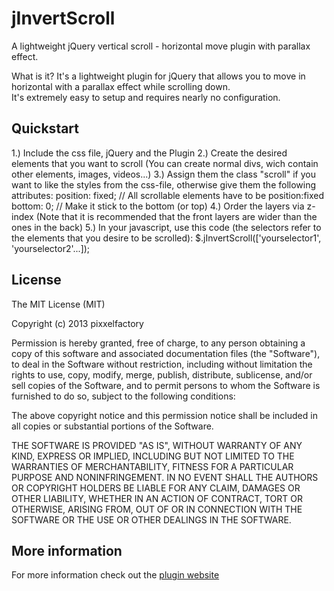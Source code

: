 jInvertScroll
=============

A lightweight jQuery vertical scroll - horizontal move plugin with parallax effect.

What is it?
It's a lightweight plugin for jQuery that allows you to move in horizontal with a parallax effect while scrolling down.<br/>
It's extremely easy to setup and requires nearly no configuration.

Quickstart
----------

1.) Include the css file, jQuery and the Plugin
2.) Create the desired elements that you want to scroll (You can create normal divs, wich contain other elements, images, videos...)
3.) Assign them the class "scroll" if you want to like the styles from the css-file, otherwise give them the following attributes:
    position: fixed;	// All scrollable elements have to be position:fixed
    bottom: 0;	// Make it stick to the bottom (or top)
4.) Order the layers via z-index (Note that it is recommended that the front layers are wider than the ones in the back)
5.) In your javascript, use this code (the selectors refer to the elements that you desire to be scrolled):
    $.jInvertScroll(['yourselector1', 'yourselector2'...]);


License
-------

The MIT License (MIT)

Copyright (c) 2013 pixxelfactory

Permission is hereby granted, free of charge, to any person obtaining a copy
of this software and associated documentation files (the "Software"), to deal
in the Software without restriction, including without limitation the rights
to use, copy, modify, merge, publish, distribute, sublicense, and/or sell
copies of the Software, and to permit persons to whom the Software is
furnished to do so, subject to the following conditions:

The above copyright notice and this permission notice shall be included in
all copies or substantial portions of the Software.

THE SOFTWARE IS PROVIDED "AS IS", WITHOUT WARRANTY OF ANY KIND, EXPRESS OR
IMPLIED, INCLUDING BUT NOT LIMITED TO THE WARRANTIES OF MERCHANTABILITY,
FITNESS FOR A PARTICULAR PURPOSE AND NONINFRINGEMENT. IN NO EVENT SHALL THE
AUTHORS OR COPYRIGHT HOLDERS BE LIABLE FOR ANY CLAIM, DAMAGES OR OTHER
LIABILITY, WHETHER IN AN ACTION OF CONTRACT, TORT OR OTHERWISE, ARISING FROM,
OUT OF OR IN CONNECTION WITH THE SOFTWARE OR THE USE OR OTHER DEALINGS IN
THE SOFTWARE.


More information
----------------

For more information check out the [plugin website](http://www.pixxelfactory.net/jInvertScroll)